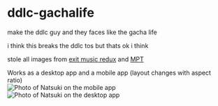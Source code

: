 # ddlc-gachalife
 make the ddlc guy and they faces like the gacha life

 i think this breaks the ddlc tos but thats ok i think
 
 stole all images from [exit music redux](https://dokimods.me/mods/exit-music-redux/) and [MPT](https://github.com/chronoshag/DDLCMPT) 

 Works as a desktop app and a mobile app (layout changes with aspect ratio)\
 ![Photo of Natsuki on the mobile app](https://i.imgur.com/RL5UsOx.png)
 ![Photo of Natsuki on the desktop app](https://i.imgur.com/8GtAHUs.png)
 
